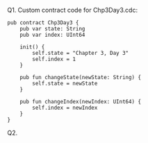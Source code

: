 Q1.
Custom contract code for Chp3Day3.cdc:

```cadence
pub contract Chp3Day3 {
    pub var state: String
    pub var index: UInt64

    init() {
        self.state = "Chapter 3, Day 3"
        self.index = 1
    }

    pub fun changeState(newState: String) {
        self.state = newState
    }

    pub fun changeIndex(newIndex: UInt64) {
        self.index = newIndex
    }
}
```

Q2.